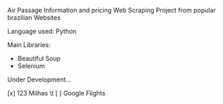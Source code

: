 Air Passage Information and pricing Web Scraping Project from popular brazilian Websites

Language used: Python 

Main Libraries:
* Beautiful Soup
* Selenium

Under Development...

[x] 123 Milhas \t
[ ] Google Flights
